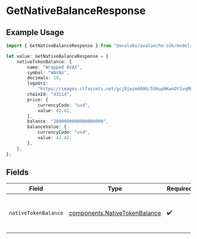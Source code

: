 # GetNativeBalanceResponse

## Example Usage

```typescript
import { GetNativeBalanceResponse } from "@avalabs/avalanche-sdk/models/components";

let value: GetNativeBalanceResponse = {
    nativeTokenBalance: {
        name: "Wrapped AVAX",
        symbol: "WAVAX",
        decimals: 18,
        logoUri:
            "https://images.ctfassets.net/gcj8jwzm6086/5VHupNKwnDYJvqMENeV7iJ/fdd6326b7a82c8388e4ee9d4be7062d4/avalanche-avax-logo.svg",
        chainId: "43114",
        price: {
            currencyCode: "usd",
            value: 42.42,
        },
        balance: "2000000000000000000",
        balanceValue: {
            currencyCode: "usd",
            value: 42.42,
        },
    },
};
```

## Fields

| Field                                                                          | Type                                                                           | Required                                                                       | Description                                                                    |
| ------------------------------------------------------------------------------ | ------------------------------------------------------------------------------ | ------------------------------------------------------------------------------ | ------------------------------------------------------------------------------ |
| `nativeTokenBalance`                                                           | [components.NativeTokenBalance](../../models/components/nativetokenbalance.md) | :heavy_check_mark:                                                             | The native token balance for the address.                                      |